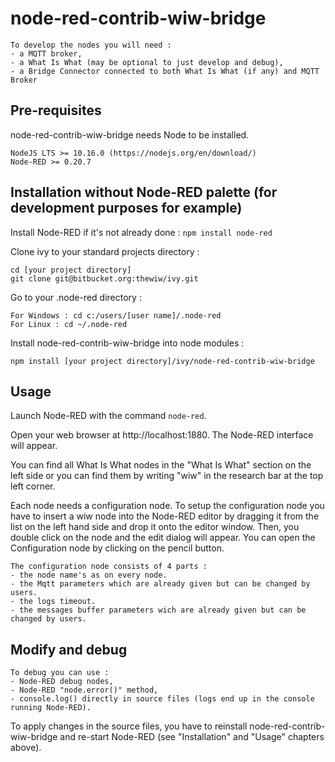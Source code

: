 # node-red-contrib-wiw-bridge

```
To develop the nodes you will need :
- a MQTT broker,
- a What Is What (may be optional to just develop and debug),
- a Bridge Connector connected to both What Is What (if any) and MQTT Broker
```

## Pre-requisites

node-red-contrib-wiw-bridge needs Node to be installed.

```
NodeJS LTS >= 10.16.0 (https://nodejs.org/en/download/)
Node-RED >= 0.20.7
```

## Installation without Node-RED palette (for development purposes for example)

Install Node-RED if it's not already done : 
```npm install node-red```

Clone ivy to your standard projects directory :
```
cd [your project directory]
git clone git@bitbucket.org:thewiw/ivy.git
```

Go to your .node-red directory :
```
For Windows : cd c:/users/[user name]/.node-red
For Linux : cd ~/.node-red
```

Install node-red-contrib-wiw-bridge into node modules :
```
npm install [your project directory]/ivy/node-red-contrib-wiw-bridge
```

## Usage

Launch Node-RED with the command ```node-red```.

Open your web browser at http://localhost:1880. The Node-RED interface will appear.

You can find all What Is What nodes in the "What Is What" section on the left side or you can find them by writing "wiw" in the research bar at the top left corner.

Each node needs a configuration node.
To setup the configuration node you have to insert a wiw node into the Node-RED editor by dragging it from the list on the left hand side and drop it onto the editor window.
Then, you double click on the node and the edit dialog will appear. You can open the Configuration node by clicking on the pencil button.

```
The configuration node consists of 4 parts :
- the node name's as on every node.
- the Mqtt parameters which are already given but can be changed by users.
- the logs timeout.
- the messages buffer parameters wich are already given but can be changed by users.
```

## Modify and debug

```
To debug you can use :
- Node-RED debug nodes,
- Node-RED "node.error()" method,
- console.log() directly in source files (logs end up in the console running Node-RED).
```

To apply changes in the source files, you have to reinstall node-red-contrib-wiw-bridge and re-start Node-RED (see "Installation" and "Usage" chapters above).
